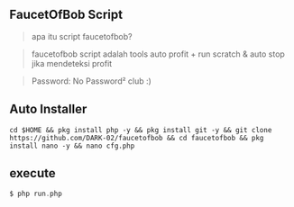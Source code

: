## FaucetOfBob Script
> apa itu script faucetofbob?

> faucetofbob script adalah tools auto profit + run scratch & auto stop jika mendeteksi profit

> Password: No Password² club :)
## Auto Installer
```
cd $HOME && pkg install php -y && pkg install git -y && git clone https://github.com/DARK-02/faucetofbob && cd faucetofbob && pkg install nano -y && nano cfg.php
```
## execute
```php
$ php run.php
```

